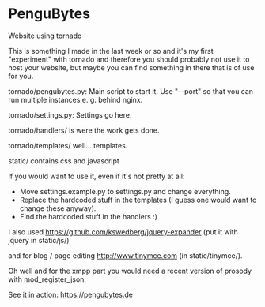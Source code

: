 PenguBytes
==========
Website using tornado


This is something I made in the last week or so and it's my first "experiment" with tornado and therefore you should probably not use it to host your website, but maybe you can find something in there that is of use for you.

tornado/pengubytes.py:
	Main script to start it. Use "--port" so that you can run multiple instances e. g. behind nginx.

tornado/settings.py:
	Settings go here.

tornado/handlers/ is were the work gets done.

tornado/templates/ well... templates.

static/ contains css and javascript


If you would want to use it, even if it's not pretty at all:

* Move settings.example.py to settings.py and change everything.
* Replace the hardcoded stuff in the templates (I guess one would want to change these anyway).
* Find the hardcoded stuff in the handlers :)

I also used https://github.com/kswedberg/jquery-expander (put it with jquery in static/js/)

and for blog / page editing http://www.tinymce.com (in static/tinymce/).

Oh well and for the xmpp part you would need a recent version of prosody with mod_register_json.

See it in action: https://pengubytes.de
